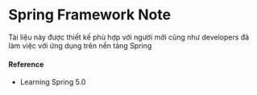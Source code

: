 # Spring Framework Note

Tài liệu này được thiết kế phù hợp với người mới cũng như developers đã làm việc với ứng dụng trên nền tảng Spring

#### Reference
- Learning Spring 5.0
